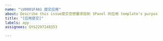 ```yaml
---
name: "\U0001F4A1 提交应用"
about: Describe this issue提交您想要添加到 1Panel 的应用 template's purpose here.
title: "[应用提交]"
labels: app
assignees: QYG2297248353

---
```



